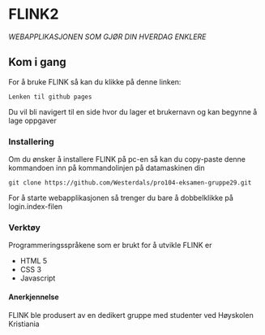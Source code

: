 # FLINK2

*WEBAPPLIKASJONEN SOM GJØR DIN HVERDAG ENKLERE*


## Kom i gang

For å bruke FLINK så kan du klikke på denne linken: 

```
Lenken til github pages
```
Du vil bli navigert til en side hvor du lager et brukernavn og kan begynne å lage oppgaver 


### Installering 

Om du ønsker å installere FLINK på pc-en så kan du copy-paste denne kommandoen inn på kommandolinjen på datamaskinen din 

```
git clone https://github.com/Westerdals/pro104-eksamen-gruppe29.git
```
For å starte webapplikasjonen så trenger du bare å dobbelklikke på login.index-filen 

### Verktøy 

Programmeringsspråkene som er brukt for å utvikle FLINK er 

- HTML 5 
- CSS 3 
- Javascript

#### Anerkjennelse 

FLINK ble produsert av en dedikert gruppe med studenter ved Høyskolen Kristiania 

